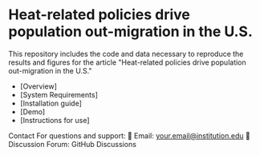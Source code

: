 # Heat-related policies drive population out-migration in the U.S.
This repository includes the code and data necessary to reproduce the results and figures for the article "Heat-related policies drive population out-migration in the U.S." 

- [Overview]
- [System Requirements]
- [Installation guide]
- [Demo]
- [Instructions for use]

Contact
For questions and support:
📧 Email: your.email@institution.edu
💬 Discussion Forum: GitHub Discussions
